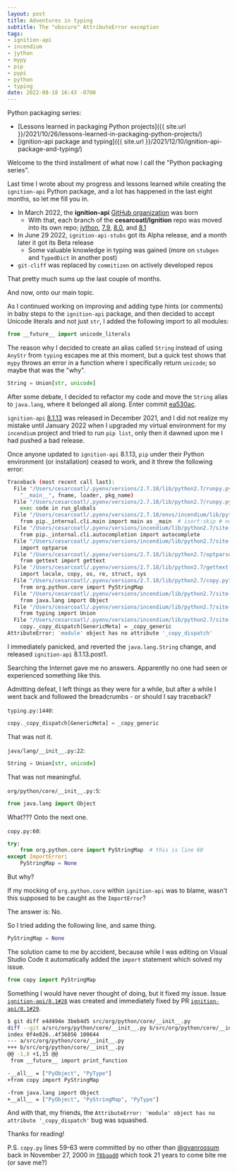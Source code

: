 ```yaml
---
layout: post
title: Adventures in typing
subtitle: The "obscure" AttributeError exception
tags:
- ignition-api
- incendium
- jython
- mypy
- pip
- pypi
- python
- typing
date: 2022-08-18 16:43 -0700
---
```

Python packaging series:

* [Lessons learned in packaging Python projects]({{ site.url }}/2021/10/26/lessons-learned-in-packaging-python-projects/)
* [ignition-api package and typing]({{ site.url }}/2021/12/10/ignition-api-package-and-typing/)

Welcome to the third installment of what now I call the "Python packaging series".

Last time I wrote about my progress and lessons learned while creating the `ignition-api` Python package, and a lot has happened in the last eight months, so let me fill you in.

* In March 2022, the **ignition-api** [GitHub organization](https://github.com/ignition-api) was born
  * With that, each branch of the **cesarcoatl/Ignition** repo was moved into its own repo; [jython](https://github.com/ignition-api/jython), [7.9](https://github.com/ignition-api/7.9), [8.0](https://github.com/ignition-api/8.0), and [8.1](https://github.com/ignition-api/8.1)
* In June 29 2022, `ignition-api-stubs` got its Alpha release, and a month later it got its Beta release
  * Some valuable knowledge in typing was gained (more on `stubgen` and `TypedDict` in another post)
* `git-cliff` was replaced by `commitizen` on actively developed repos

That pretty much sums up the last couple of months.

And now, onto our main topic.

As I continued working on improving and adding type hints (or comments) in baby steps to the `ignition-api` package, and then decided to accept Unicode literals and not just `str`, I added the following import to all modules:

```python
from __future__ import unicode_literals
```

The reason why I decided to create an alias called `String` instead of using `AnyStr` from `typing` escapes me at this moment, but a quick test shows that `mypy` throws an error in a function where I specifically return `unicode`; so maybe that was the "why".

```python
String = Union[str, unicode]
```

After some debate, I decided to refactor my code and move the `String` alias to `java.lang`, where it belonged all along. Enter commit [ea530ac](https://github.com/cesarcoatl/Ignition/commit/ea530ac).

`ignition-api` [8.1.13](https://pypi.org/project/ignition-api/8.1.13/) was released in December 2021, and I did not realize my mistake until January 2022 when I upgraded my virtual environment for my `incendium` project and tried to run `pip list`, only then it dawned upon me I had pushed a bad release.

Once anyone updated to `ignition-api` 8.1.13, `pip` under their Python environment (or installation) ceased to work, and it threw the following error:

```sh
Traceback (most recent call last):
  File "/Users/cesarcoatl/.pyenv/versions/2.7.18/lib/python2.7/runpy.py", line 174, in _run_module_as_main
    "__main__", fname, loader, pkg_name)
  File "/Users/cesarcoatl/.pyenv/versions/2.7.18/lib/python2.7/runpy.py", line 72, in _run_code
    exec code in run_globals
  File "/Users/cesarcoatl/.pyenv/versions/2.7.18/envs/incendium/lib/python2.7/site-packages/pip/__main__.py", line 23, in <module>
    from pip._internal.cli.main import main as _main  # isort:skip # noqa
  File "/Users/cesarcoatl/.pyenv/versions/incendium/lib/python2.7/site-packages/pip/_internal/cli/main.py", line 10, in <module>
    from pip._internal.cli.autocompletion import autocomplete
  File "/Users/cesarcoatl/.pyenv/versions/incendium/lib/python2.7/site-packages/pip/_internal/cli/autocompletion.py", line 4, in <module>
    import optparse
  File "/Users/cesarcoatl/.pyenv/versions/2.7.18/lib/python2.7/optparse.py", line 90, in <module>
    from gettext import gettext
  File "/Users/cesarcoatl/.pyenv/versions/2.7.18/lib/python2.7/gettext.py", line 49, in <module>
    import locale, copy, os, re, struct, sys
  File "/Users/cesarcoatl/.pyenv/versions/2.7.18/lib/python2.7/copy.py", line 60, in <module>
    from org.python.core import PyStringMap
  File "/Users/cesarcoatl/.pyenv/versions/incendium/lib/python2.7/site-packages/org/python/core/__init__.py", line 5, in <module>
    from java.lang import Object
  File "/Users/cesarcoatl/.pyenv/versions/incendium/lib/python2.7/site-packages/java/lang/__init__.py", line 22, in <module>
    from typing import Union
  File "/Users/cesarcoatl/.pyenv/versions/incendium/lib/python2.7/site-packages/typing.py", line 1440, in <module>
    copy._copy_dispatch[GenericMeta] = _copy_generic
AttributeError: 'module' object has no attribute '_copy_dispatch'
```

I immediately panicked, and reverted the `java.lang.String` change, and released `ignition-api` 8.1.13.post1.

Searching the Internet gave me no answers. Apparently no one had seen or experienced something like this.

Admitting defeat, I left things as they were for a while, but after a while I went back and followed the breadcrumbs - or should I say traceback?

`typing.py:1440`:

```python
copy._copy_dispatch[GenericMeta] = _copy_generic
```

That was not it.

`java/lang/__init__.py:22`:

```python
String = Union[str, unicode]
```

That was not meaningful.

`org/python/core/__init__.py:5`:

```python
from java.lang import Object
```

What??? Onto the next one.

`copy.py:60`:

```python
try:
    from org.python.core import PyStringMap  # this is line 60
except ImportError:
    PyStringMap = None
```

But why?

If my mocking of `org.python.core` within `ignition-api` was to blame, wasn't this supposed to be caught as the `ImportError`?

The answer is: No.

So I tried adding the following line, and same thing.

```python
PyStringMap = None
```

The solution came to me by accident, because while I was editing on Visual Studio Code it automatically added the `import` statement which solved my issue.

```python
from copy import PyStringMap
```

Something I would have never thought of doing, but it fixed my issue. Issue [`ignition-api/8.1#28`](https://github.com/ignition-api/8.1/issues/28) was created and immediately fixed by PR [`ignition-api/8.1#29`](https://github.com/ignition-api/8.1/pull/29).

```sh
$ git diff e4d494e 3beb4d5 src/org/python/core/__init__.py
diff --git a/src/org/python/core/__init__.py b/src/org/python/core/__init__.py
index 0f4e826..4f36856 100644
--- a/src/org/python/core/__init__.py
+++ b/src/org/python/core/__init__.py
@@ -1,8 +1,15 @@
 from __future__ import print_function

-__all__ = ["PyObject", "PyType"]
+from copy import PyStringMap

-from java.lang import Object
+__all__ = ["PyObject", "PyStringMap", "PyType"]
```

And with that, my friends, the `AttributeError: 'module' object has no attribute '_copy_dispatch'` bug was squashed.

Thanks for reading!

P.S. `copy.py` lines 59-63 were committed by no other than [@gvanrossum](https://github.com/gvanrossum) back in November 27, 2000 in [`f8baad0`](https://github.com/python/cpython/commit/f8baad0f1759a5b26b050636fd327e874e17c5a0#diff-a06198e13686594114a45e7863b954a226ce08d43f724079faa7fe8b3c931703R59-R63) which took 21 years to come bite me (or save me?)
